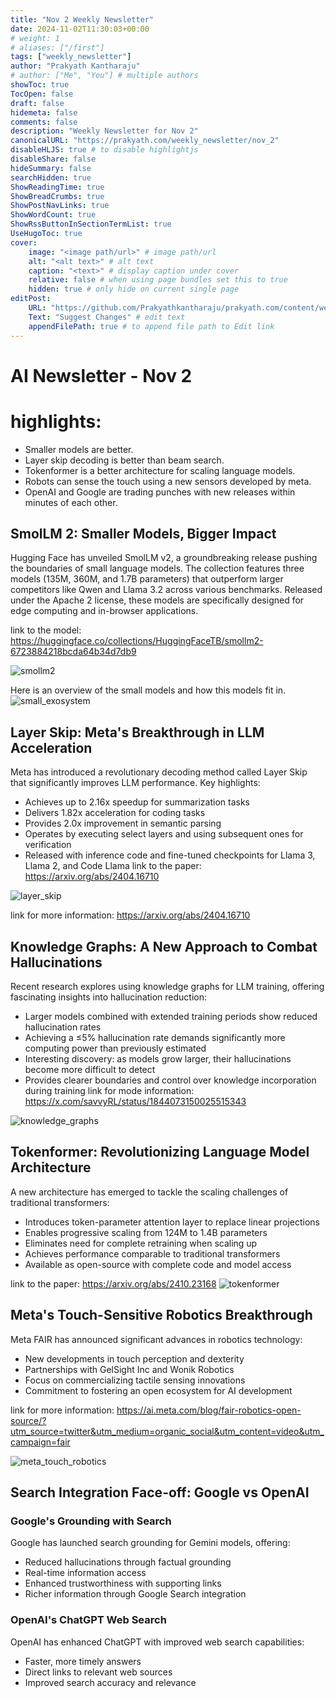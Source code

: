 ```yaml
---
title: "Nov 2 Weekly Newsletter"
date: 2024-11-02T11:30:03+00:00
# weight: 1
# aliases: ["/first"]
tags: ["weekly_newsletter"]
author: "Prakyath Kantharaju"
# author: ["Me", "You"] # multiple authors
showToc: true
TocOpen: false
draft: false
hidemeta: false
comments: false
description: "Weekly Newsletter for Nov 2"
canonicalURL: "https://prakyath.com/weekly_newsletter/nov_2"
disableHLJS: true # to disable highlightjs
disableShare: false
hideSummary: false
searchHidden: true
ShowReadingTime: true
ShowBreadCrumbs: true
ShowPostNavLinks: true
ShowWordCount: true
ShowRssButtonInSectionTermList: true
UseHugoToc: true
cover:
    image: "<image path/url>" # image path/url
    alt: "<alt text>" # alt text
    caption: "<text>" # display caption under cover
    relative: false # when using page bundles set this to true
    hidden: true # only hide on current single page
editPost:
    URL: "https://github.com/Prakyathkantharaju/prakyath.com/content/weekly_newsletter/nov_2.md"
    Text: "Suggest Changes" # edit text
    appendFilePath: true # to append file path to Edit link
---
```


# AI Newsletter - Nov 2

# highlights:

- Smaller models are better.
- Layer skip decoding is better than beam search.
- Tokenformer is a better architecture for scaling language models.
- Robots can sense the touch using a new sensors developed by meta.
- OpenAI and Google are trading punches with new releases within minutes of each other.

## SmolLM 2: Smaller Models, Bigger Impact
Hugging Face has unveiled SmolLM v2, a groundbreaking release pushing the boundaries of small language models. The collection features three models (135M, 360M, and 1.7B parameters) that outperform larger competitors like Qwen and Llama 3.2 across various benchmarks. Released under the Apache 2 license, these models are specifically designed for edge computing and in-browser applications.

link to the model: https://huggingface.co/collections/HuggingFaceTB/smollm2-6723884218bcda64b34d7db9 

![smollm2](/nov-3/smollm2.png)

Here is an overview of the small models and how this models fit in.
![small_exosystem](/nov-3/small_model_ecosystem.png)


## Layer Skip: Meta's Breakthrough in LLM Acceleration
Meta has introduced a revolutionary decoding method called Layer Skip that significantly improves LLM performance. Key highlights:
- Achieves up to 2.16x speedup for summarization tasks
- Delivers 1.82x acceleration for coding tasks
- Provides 2.0x improvement in semantic parsing
- Operates by executing select layers and using subsequent ones for verification
- Released with inference code and fine-tuned checkpoints for Llama 3, Llama 2, and Code Llama
link to the paper: https://arxiv.org/abs/2404.16710 


![layer_skip](/nov-3/layerskip.png)

link for more information: https://arxiv.org/abs/2404.16710 


## Knowledge Graphs: A New Approach to Combat Hallucinations
Recent research explores using knowledge graphs for LLM training, offering fascinating insights into hallucination reduction:
- Larger models combined with extended training periods show reduced hallucination rates
- Achieving a ≤5% hallucination rate demands significantly more computing power than previously estimated
- Interesting discovery: as models grow larger, their hallucinations become more difficult to detect
- Provides clearer boundaries and control over knowledge incorporation during training
link for mode information: https://x.com/savvyRL/status/1844073150025515343 


![knowledge_graphs](/nov-3/training_model_with_knowledge_graphs.jpeg)

## Tokenformer: Revolutionizing Language Model Architecture
A new architecture has emerged to tackle the scaling challenges of traditional transformers:
- Introduces token-parameter attention layer to replace linear projections
- Enables progressive scaling from 124M to 1.4B parameters
- Eliminates need for complete retraining when scaling up
- Achieves performance comparable to traditional transformers
- Available as open-source with complete code and model access

link to the paper: https://arxiv.org/abs/2410.23168
![tokenformer](/nov-3/tokenformer.png)

## Meta's Touch-Sensitive Robotics Breakthrough
Meta FAIR has announced significant advances in robotics technology:
- New developments in touch perception and dexterity
- Partnerships with GelSight Inc and Wonik Robotics
- Focus on commercializing tactile sensing innovations
- Commitment to fostering an open ecosystem for AI development

link for more information: https://ai.meta.com/blog/fair-robotics-open-source/?utm_source=twitter&utm_medium=organic_social&utm_content=video&utm_campaign=fair

![meta_touch_robotics](/nov-3/meta-touch.jpg)


## Search Integration Face-off: Google vs OpenAI
### Google's Grounding with Search
Google has launched search grounding for Gemini models, offering:
- Reduced hallucinations through factual grounding
- Real-time information access
- Enhanced trustworthiness with supporting links
- Richer information through Google Search integration

### OpenAI's ChatGPT Web Search
OpenAI has enhanced ChatGPT with improved web search capabilities:
- Faster, more timely answers
- Direct links to relevant web sources
- Improved search accuracy and relevance



<!-- 
## Anthropic's Insight: The Capability-Bias Trade-off
Anthropic's latest research reveals an interesting relationship between language model capabilities and bias:
- Discovery of a feature that significantly reduces bias across nine social dimensions
- Identification of a "sweet spot" in the trade-off between bias reduction and model capabilities
- Slight capability decrease noted when implementing bias reduction features

## SmolLM 2 from huggingface

Super proud to release SmolLM v2 pushing the state-of-the-art performances of LLMs under 2B parameters with three sizes: 135M, 360M and 1.7B parameters.

These models have been several months in the making with many lessons learned that we’ll share soon… all under Apache 2 licence.

The future of on-the-edge/in-browser models is exciting!


These models beat out the other models such as Qwen and llama 3.2 in the varaious benchmarks. 

Here is an overview of how these model fit in the landscape of the small model ecosystem.


## A new decoding method from meta  - Layer skip


Layer Skip accelerates LLMs by executing a subset of its layers and utilizing subsequent layers for verification and correction.

We’re releasing the inference code and fine-tuned checkpoints for Layer Skip, including Llama 3, Llama 2, and Code Llama. These models have been optimized with the Layer Skip training recipe, significantly improving the accuracy of early layer exits. Additionally, we're sharing Layer Skip's inference implementation, which can boost model performance by up to 1.7x.

What sets these Layer Skip checkpoints apart is their robustness to exiting at earlier layers and to skipping intermediate layers, as well as the uniformity of activations across layers. These unique features pave the way for innovative research in optimization and interpretability. We’re excited to see how the research community leverages these tools to push the boundaries of what's possible with AI.

We present LayerSkip, an end-to-end solution to speed-up inference of large language models (LLMs). First, during training we apply layer dropout, with low dropout rates for earlier layers and higher dropout rates for later layers, and an early exit loss where all transformer layers share the same exit. Second, during inference, we show that this training recipe increases the accuracy of early exit at earlier layers, without adding any auxiliary layers or modules to the model. Third, we present a novel self-speculative decoding solution where we exit at early layers and verify and correct with remaining layers of the model. Our proposed self-speculative decoding approach has less memory footprint than other speculative decoding approaches and benefits from shared compute and activations of the draft and verification stages. We run experiments on different Llama model sizes on different types of training: pretraining from scratch, continual pretraining, finetuning on specific data domain, and finetuning on specific task. We implement our inference solution and show speedups of up to 2.16x on summarization for CNN/DM documents, 1.82x on coding, and 2.0x on TOPv2 semantic parsing task. We open source our code and checkpoints at th
paper link: https://arxiv.org/abs/2404.16710

## New conference paper on training models on the knowledge graphs

First, why? As old-fashioned ML researchers we were just very frustrated how **it's never clear what knowledge content is consumed in LM training**. The training data of regular LMs are huge, messy, inaccessible, ambiguous, & do not have a clear boundary of knowledge separation.

This new method of training models helps eliviate this problem incorporating the knowledge graphs, there are some interesting results and observation noted in the paper. About the need of multi epoch training and how the testing and training data was split and can be used to improve the model.

While many capabilities of language models (LMs) improve with increased training budget, the influence of scale on hallucinations is not yet fully understood. Hallucinations come in many forms, and there is no universally accepted definition. We thus focus on studying only those hallucinations where a correct answer appears verbatim in the training set. To fully control the training data content, we construct a knowledge graph (KG)-based dataset, and use it to train a set of increasingly large LMs. We find that for a fixed dataset, larger and longer-trained LMs hallucinate less. However, hallucinating on ≤5% of the training data requires an order of magnitude larger model, and thus an order of magnitude more compute, than Hoffmann et al. (2022) reported was optimal. Given this costliness, we study how hallucination detectors depend on scale. While we see detector size improves performance on fixed LM's outputs, we find an inverse relationship between the scale of the LM and the detectability of its hallucinations.

paper link: https://arxiv.org/abs/2408.07852

## A new and improved architecture for scaling language models - tokenformer.

Transformers have become the predominant architecture in foundation models due
to their excellent performance across various domains. However, the substantial
cost of scaling these models remains a significant concern. This problem arises
primarily from their dependence on a fixed number of parameters within linear
projections. When architectural modifications (e.g., channel dimensions) are introduced, the entire model typically requires retraining from scratch. As model sizes
continue growing, this strategy results in increasingly high computational costs
and becomes unsustainable. To overcome this problem, we introduce Tokenformer,
a natively scalable architecture that leverages the attention mechanism not only
for computations among input tokens but also for interactions between tokens
and model parameters, thereby enhancing architectural flexibility. By treating
model parameters as tokens, we replace all the linear projections in Transformers
with our token-parameter attention layer, where input tokens act as queries and
model parameters as keys and values. This reformulation allows for progressive
and efficient scaling without necessitating retraining from scratch. Our model
scales from 124M to 1.4B parameters by incrementally adding new key-value
parameter pairs, achieving performance comparable to Transformers trained from
scratch while greatly reducing training costs. Code and models are available at
https://github.com/Haiyang-W/TokenFormer.


## Robots can sense the touch using a new sensors developed by meta.


Meta FAIR is publicly releasing several new research artifacts that advance robotics and support our goal of reaching advanced machine intelligence (AMI).
The work we’re sharing today includes advancements in touch perception, dexterity, and human-robot interaction, all critical ingredients on the path towards achieving AMI.
We’re also announcing strategic partnerships with GelSight Inc and Wonik Robotics to develop and commercialize tactile sensing innovations that enable easy access for the research community and help foster an open ecosystem for AI.


## A better language model with search grounding - Google.

Today, we are rolling out Grounding with Google Search in Google AI Studio and the Gemini API, enabling developers to get more accurate and fresh responses from the Gemini models aided by Google Search. In addition to more accurate responses, the model returns grounding sources (in-line supporting links) and Search Suggestions that point users to the search results corresponding to the grounded response.

Developers should enable Grounding with Google Search for queries and applications which could benefit from any of the following:

Reduced hallucinations: Grounding helps ensure that AI applications provide users with more factual information.
More up-to-date information: With grounding, models can access real-time information, making AI applications relevant and applicable to a wider range of scenarios.
Enhanced trustworthiness and traffic to publishers: By providing supporting links, grounding brings transparency to AI applications, making them more trustworthy and encouraging users to click on the underlying sources to find out more.
Richer information: By drawing information from Google Search to enhance the model response, grounding is able to provide richer color on many queries.

## A better search with llm from - openai.

ChatGPT can now search the web in a much better way than before so you get fast, timely answers with links to relevant web sources.


## New study from antropic shows that langauge model bias an capbility might be related to each other and there is a sweet spot for this tradeoff.

Finally, we discovered a feature that significantly reduces bias scores across nine social dimensions within the sweet spot. This did come with a slight capability drop, which highlights potential trade-offs in feature steering.
 -->

